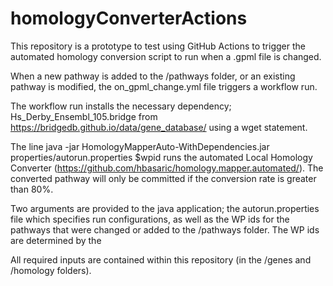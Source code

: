 # homologyConverterActions

This repository is a prototype to test using GitHub Actions to trigger the automated homology conversion script to run when a .gpml file is changed.

When a new pathway is added  to the /pathways folder, or an existing pathway is modified, the on_gpml_change.yml file triggers a workflow run.

The workflow run installs the necessary dependency; Hs_Derby_Ensembl_105.bridge from https://bridgedb.github.io/data/gene_database/ using a wget statement.

The line java -jar HomologyMapperAuto-WithDependencies.jar properties/autorun.properties $wpid runs the automated Local Homology Converter (https://github.com/hbasaric/homology.mapper.automated/). The converted pathway will only be committed if the conversion rate is greater than 80%.

Two arguments are provided to the java application; the autorun.properties file which specifies run configurations, as well as the WP ids for the pathways that were changed or added to the /pathways folder. The WP ids are determined by the 

All required inputs are contained within this repository (in the /genes and /homology folders).
